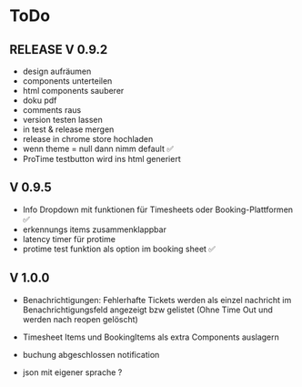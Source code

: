 # ToDo

## RELEASE V 0.9.2

 - design aufräumen
 - components unterteilen
 - html components sauberer
 - doku pdf
 - comments raus
 - version testen lassen
 - in test & release mergen
 - release in chrome store hochladen 
 - wenn theme = null dann nimm default ✅
 - ProTime testbutton wird ins html generiert

## V 0.9.5

 - Info Dropdown mit funktionen für Timesheets oder Booking-Plattformen ✅
 - erkennungs items zusammenklappbar
 - latency timer für protime
 - protime test funktion als option im booking sheet ✅
 
## V 1.0.0

 - Benachrichtigungen: Fehlerhafte Tickets werden als einzel nachricht im Benachrichtigungsfeld angezeigt bzw gelistet (Ohne Time Out und werden nach reopen gelöscht)
 - Timesheet Items und BookingItems als extra Components auslagern
 - buchung abgeschlossen notification
 
 - json mit eigener sprache ?